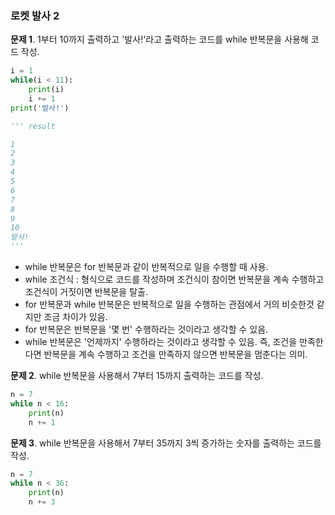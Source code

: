 ### 로켓 발사 2
**문제 1**. 1부터 10까지 출력하고 '발사!'라고 출력하는 코드를 while 반복문을 사용해 코드 작성.
```py
i = 1
while(i < 11):
    print(i)
    i += 1
print('발사!')

''' result

1
2
3
4
5
6
7
8
9
10
발사!
'''
```
- while 반복문은 for 반복문과 같이 반복적으로 일을 수행할 때 사용.
- while 조건식 : 형식으로 코드를 작성하며 조건식이 참이면 반복문을 계속 수행하고 조건식이 거짓이면 반복문을 탈출.
- for 반복문과 while 반복문은 반복적으로 일을 수행하는 관점에서 거의 비슷한것 같지만 조금 차이가 있음.
- for 반복문은 반복문을 '몇 번' 수행하라는 것이라고 생각할 수 있음.
- while 반복문은 '언제까지' 수행하라는 것이라고 생각할 수 있음. 즉, 조건을 만족한다면 반복문을 계속 수행하고 조건을 만족하지 않으면 반복문을 멈춘다는 의미.
  
**문제 2**. while 반복문을 사용해서 7부터 15까지 출력하는 코드를 작성.
```py
n = 7
while n < 16:
    print(n)
    n += 1
```
**문제 3**. while 반복문을 사용해서 7부터 35까지 3씩 증가하는 숫자를 출력하는 코드를 작성.
```py
n = 7
while n < 36:
    print(n)
    n += 3
```